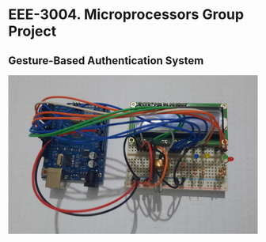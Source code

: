 # EEE-3004. Microprocessors Group Project

## Gesture-Based Authentication System

<div align="center">
    <img width="800" alt="homepage" src="./images/assembled/assembled1.jpg">
</div>

